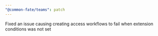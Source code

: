 ```yaml
---
"@common-fate/teams": patch
---
```


Fixed an issue causing creating access workflows to fail when extension conditions was not set
